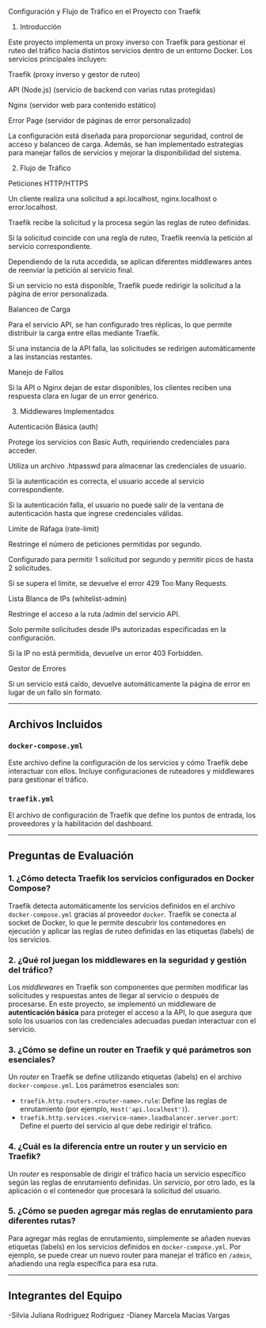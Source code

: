 
Configuración y Flujo de Tráfico en el Proyecto con Traefik

1. Introducción

Este proyecto implementa un proxy inverso con Traefik para gestionar el ruteo del tráfico hacia distintos servicios dentro de un entorno Docker. Los servicios principales incluyen:

Traefik (proxy inverso y gestor de ruteo)

API (Node.js) (servicio de backend con varias rutas protegidas)

Nginx (servidor web para contenido estático)

Error Page (servidor de páginas de error personalizado)

La configuración está diseñada para proporcionar seguridad, control de acceso y balanceo de carga. Además, se han implementado estrategias para manejar fallos de servicios y mejorar la disponibilidad del sistema.

2. Flujo de Tráfico

Peticiones HTTP/HTTPS

Un cliente realiza una solicitud a api.localhost, nginx.localhost o error.localhost.

Traefik recibe la solicitud y la procesa según las reglas de ruteo definidas.

Si la solicitud coincide con una regla de ruteo, Traefik reenvía la petición al servicio correspondiente.

Dependiendo de la ruta accedida, se aplican diferentes middlewares antes de reenviar la petición al servicio final.

Si un servicio no está disponible, Traefik puede redirigir la solicitud a la página de error personalizada.

Balanceo de Carga

Para el servicio API, se han configurado tres réplicas, lo que permite distribuir la carga entre ellas mediante Traefik.

Si una instancia de la API falla, las solicitudes se redirigen automáticamente a las instancias restantes.

Manejo de Fallos

Si la API o Nginx dejan de estar disponibles, los clientes reciben una respuesta clara en lugar de un error genérico.


3. Middlewares Implementados

Autenticación Básica (auth)

Protege los servicios con Basic Auth, requiriendo credenciales para acceder.

Utiliza un archivo .htpasswd para almacenar las credenciales de usuario.

Si la autenticación es correcta, el usuario accede al servicio correspondiente.

Si la autenticación falla, el usuario no puede salir de la ventana de autenticación hasta que ingrese credenciales válidas.

Límite de Ráfaga (rate-limit)

Restringe el número de peticiones permitidas por segundo.

Configurado para permitir 1 solicitud por segundo y permitir picos de hasta 2 solicitudes.

Si se supera el límite, se devuelve el error 429 Too Many Requests.

Lista Blanca de IPs (whitelist-admin)

Restringe el acceso a la ruta /admin del servicio API.

Solo permite solicitudes desde IPs autorizadas especificadas en la configuración.

Si la IP no está permitida, devuelve un error 403 Forbidden.

Gestor de Errores 

Si un servicio está caído, devuelve automáticamente la página de error en lugar de un fallo sin formato.

---

## Archivos Incluidos

### `docker-compose.yml`

Este archivo define la configuración de los servicios y cómo Traefik debe interactuar con ellos. Incluye configuraciones de ruteadores y middlewares para gestionar el tráfico.

### `traefik.yml`

El archivo de configuración de Traefik que define los puntos de entrada, los proveedores y la habilitación del dashboard.

---

## Preguntas de Evaluación

### 1. ¿Cómo detecta Traefik los servicios configurados en Docker Compose?
Traefik detecta automáticamente los servicios definidos en el archivo `docker-compose.yml` gracias al proveedor `docker`. Traefik se conecta al socket de Docker, lo que le permite descubrir los contenedores en ejecución y aplicar las reglas de ruteo definidas en las etiquetas (labels) de los servicios.

### 2. ¿Qué rol juegan los middlewares en la seguridad y gestión del tráfico?
Los *middlewares* en Traefik son componentes que permiten modificar las solicitudes y respuestas antes de llegar al servicio o después de procesarse. En este proyecto, se implementó un middleware de **autenticación básica** para proteger el acceso a la API, lo que asegura que solo los usuarios con las credenciales adecuadas puedan interactuar con el servicio.

### 3. ¿Cómo se define un router en Traefik y qué parámetros son esenciales?
Un *router* en Traefik se define utilizando etiquetas (labels) en el archivo `docker-compose.yml`. Los parámetros esenciales son:
- `traefik.http.routers.<router-name>.rule`: Define las reglas de enrutamiento (por ejemplo, `Host('api.localhost')`).
- `traefik.http.services.<service-name>.loadbalancer.server.port`: Define el puerto del servicio al que debe redirigir el tráfico.

### 4. ¿Cuál es la diferencia entre un router y un servicio en Traefik?
Un *router* es responsable de dirigir el tráfico hacia un servicio específico según las reglas de enrutamiento definidas. Un *servicio*, por otro lado, es la aplicación o el contenedor que procesará la solicitud del usuario.

### 5. ¿Cómo se pueden agregar más reglas de enrutamiento para diferentes rutas?
Para agregar más reglas de enrutamiento, simplemente se añaden nuevas etiquetas (labels) en los servicios definidos en `docker-compose.yml`. Por ejemplo, se puede crear un nuevo router para manejar el tráfico en `/admin`, añadiendo una regla específica para esa ruta.

---

## Integrantes del Equipo

-Silvia Juliana Rodriguez Rodriguez 
-Dianey Marcela Macias Vargas

